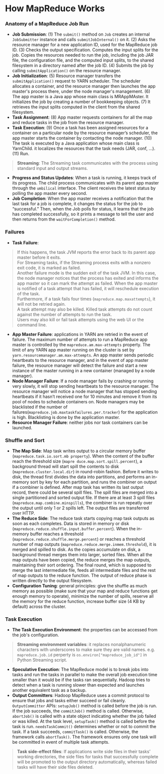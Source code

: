 # How MapReduce Works

### Anatomy of a MapReduce Job Run
* **Job Submission**: (1) The `submit()` method on `Job` creates an internal `JobSubmitter` instance and calls `submitJobInternal()` on it. (2) Asks the resource manager for a new application ID, used for the MapReduce job ID. (3) Checks the output specification. Computes the input splits for the job. Copies the resources needed to run the job, including the job JAR file, the configuration file, and the computed input splits, to the shared filesystem in a directory named after the job ID. (4) Submits the job by calling `submitApplication()` on the resource manager. 
* **Job Initialization**: (5) Resource manager transfers the `submitApplication()` request to YARN scheduler. The scheduler allocates a container, and the resource manager then launches the app master's process there, under the node manager's management. (6) The app master is a Java app whose main class is MRAppMAster. It initializes the job by creating a number of bookkeeping objects. (7) It retrieves the input splits computed in the client from the shared filesystem. 
* **Task Assignment**: (8) App master requests containers for all the map and reduce tasks in the job from the resource manager. 
* **Task Execution**: (9) Once a task has been assigned resources for a container on a particular node by the resource manager’s scheduler, the app master starts the container by contacting the node manager. (10) The task is executed by a Java application whose main class is YarnChild. it localizes the resources that the task needs (JAR, conf, ...). (11) Run. 
> **Streaming**: The Streaming task communicates with the process using standard input and output streams. 
* **Progress and Status Updates**: When a task is running, it keeps track of its progress. The child process communicates with its parent app master through the `umbilical` interface. The client receives the latest status by polling the app master every second. 
* **Job Completion**: When the app master receives a notification that the last task for a job is complete, it changes the status for the job to “successful.” Then, when the Job polls for status, it learns that the job has completed successfully, so it prints a message to tell the user and then returns from the `waitForCompletion()` method. 

### Failures
* **Task Failure**: 
> If this happens, the task JVM reports the error back to its parent app master before it exits.  
> For Streaming tasks, if the Streaming process exits with a nonzero exit code, it is marked as failed.   
> Another failure mode is the sudden exit of the task JVM. In this case, the node manager notices that the process has exited and informs the app master so it can mark the attempt as failed. When the app master is notified of a task attempt that has failed, it will reschedule execution of the task.   
> Furthermore, if a task fails four times (`mapreduce.map.maxattempts`), it will not be retried again.    
> A task attempt may also be killed. Killed task attempts do not count against the number of attempts to run the task.    
> Users may also kill or fail task attempts using the web UI or the command line.
* **App Master Failure**: applications in YARN are retried in the event of failure. The maximum number of attempts to run a MapReduce app master is controlled by the `mapreduce.am.max-attempts` property. The limit of any YARN app master running on the cluster is set by `yarn.resourcemanager.am.max-attempts`. An app master sends periodic heartbeats to the resource manager, and in the event of app master failure, the resource manager will detect the failure and start a new instance of the master running in a new container (managed by a node manager). 
* **Node Manager Failure**: If a node manager fails by crashing or running very slowly, it will stop sending heartbeats to the resource manager. The resource manager will notice a node manager that has stopped sending heartbeats if it hasn’t received one for 10 minutes and remove it from its pool of nodes to schedule containers on. Node managers may be blacklisted if the number of failures(`mapreduce.job.maxtaskfailures.per.tracker`) for the application is high. Blacklisting is done by the application master. 
* **Resource Manager Failure**: neither jobs nor task containers can be launched. 

### Shuffle and Sort
* **The Map Side**: Map task writes output to a circular memory buffer (`mapreduce.task.io.sort.mb property`). When the content of the buffer reach the threshold size (`mapre duce.map.sort.spill.percent`), a background thread will start spill the contents to disk (`mapreduce.cluster.local.dir`) in round-robin fashion. Before it writes to disk, the thread first divides the data into partitions, and performs an in-memory sort by key for each partition, and runs the combiner on output if a combiner is defined. After map task has written its last output record, there could be several spill files. The spill files are merged into a single partitioned and sorted output file. If there are at least 3 spill files (`mapreduce.map.combine.minspills`), the combiner is run repeatly over the output until only 1 or 2 spills left. The output files are transferred over HTTP. 
* **The Reduce Side**: The reduce task starts copying map task outputs as soon as each completes. Data is stored in memory or disk (`mapreduce.reduce.shuffle.input.buffer.percent`). When the in-memory buffer reaches a threshold (`mapreduce.reduce.shuffle.merge.percent`) or reaches a threshold number of map outputs (`mapreduce.reduce.merge.inmem.threshold`), it is merged and spilled to disk. As the copies accumulate on disk, a background thread merges them into larger, sorted files. When all the map outputs have been copied, the reduce merges the map outputs, maintaining their sort ordering. The final round, which is supposed to merge the last intermediate file, feeds all intermediate files and the rest of map outputs to the reduce function. The output of reduce phase is written directly to the output filesystem. 
* **Configuration Tuning**: general principles: give the shuffle as much memory as possible (make sure that your map and reduce functions get enough memory to operate), minimize the number of spills, reserve all the memory for the reduce function, increase buffer size (4 KB by default) across the cluster. 

### Task Execution
* **The Task Execution Environment**: the properties can be accessed from the job's configuration. 
> **Streaming environment variables**: it replaces nonalphanumeric characters with underscores to make sure they are valid names. e.g. `mapreduce.job.id` perperty is `os.environ["mapreduce_job_id"]` in Python Streaming script. 
* **Speculative Execution**: The MapReduce model is to break jobs into tasks and run the tasks in parallel to make the overall job execution time smaller than it would be if the tasks ran sequentially. Hadoop tries to detect when a task is running slower than expected and launches another equivalent task as a backup. 
* **Output Committers**: Hadoop MapReduce uses a commit protocol to ensure that jobs and tasks either succeed or fail cleanly. `OutputCommitter` APIs: `setupJob()` method is called before the job is run. If the job succeeds, the `commitJob()` method is called. Otherwise, `abortJob()` is called with a state object indicating whether the job failed or was killed. At the task level, `setupTask()` method is called before the task is run. `needsTaskCommit()` determines whether or not to commit the task. If a task succeeds, `commitTask()` is called. Otherwise, the framework calls `abortTask()`. The framework ensures only one task will be committed in event of multiple task attempts. 
> **Task side-effect files**: If applications write side files in their tasks’ working directories, the side files for tasks that successfully complete will be promoted to the output directory automatically, whereas failed tasks will have their side files deleted.  
